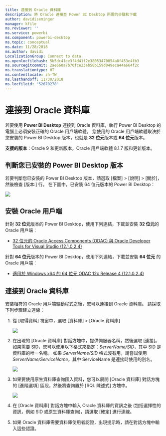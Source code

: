 ```yaml
---
title: 連接到 Oracle 資料庫
description: 將 Oracle 連接至 Power BI Desktop 所需的步驟和下載
author: davidiseminger
manager: kfile
ms.reviewer: ''
ms.service: powerbi
ms.component: powerbi-desktop
ms.topic: conceptual
ms.date: 11/28/2018
ms.author: davidi
LocalizationGroup: Connect to data
ms.openlocfilehash: 5b5dc41ee3f4d41f2e38053470054a8f453e4fb3
ms.sourcegitcommit: 2ae660a7b70fce23eb58b159d049eca44a664f2c
ms.translationtype: HT
ms.contentlocale: zh-TW
ms.lasthandoff: 11/30/2018
ms.locfileid: "52670278"
---
```

# <a name="connect-to-an-oracle-database"></a>連接到 Oracle 資料庫
若要使用 **Power BI Desktop** 連接到 Oracle 資料庫，執行 Power BI Desktop 的電腦上必須安裝正確的 Oracle 用戶端軟體。 您使用的 Oracle 用戶端軟體取決於您安裝的 Power BI Desktop 版本，也就是 **32 位元**版本或 **64 位元**版本。

**支援的版本**：Oracle 9 和更新版本，Oracle 用戶端軟體 8.1.7 版和更新版本。

## <a name="determining-which-version-of-power-bi-desktop-is-installed"></a>判斷您已安裝的 Power BI Desktop 版本
若要判斷您已安裝的 Power BI Desktop 版本，請選取 [檔案] > [說明] > [關於]，然後檢查 [版本:] 行。 在下圖中，已安裝 64 位元版本的 Power BI Desktop：

![](media/desktop-connect-oracle-database/connect-oracle-database_1.png)

## <a name="installing-the-oracle-client"></a>安裝 Oracle 用戶端
針對 **32 位元**版本的 Power BI Desktop，使用下列連結，下載並安裝 **32 位元**的 Oracle 用戶端︰

* [32 位元的 Oracle Access Components (ODAC) 與 Oracle Developer Tools for Visual Studio (12.1.0.2.4)](http://www.oracle.com/technetwork/topics/dotnet/utilsoft-086879.html)

針對 **64 位元**版本的 Power BI Desktop，使用下列連結，下載並安裝 **64 位元** 的 Oracle 用戶端︰

* [適用於 Windows x64 的 64 位元 ODAC 12c Release 4 (12.1.0.2.4)](http://www.oracle.com/technetwork/database/windows/downloads/index-090165.html)

## <a name="connect-to-an-oracle-database"></a>連接到 Oracle 資料庫
安裝相符的 Oracle 用戶端驅動程式之後，您可以連接到 Oracle 資料庫。 請採取下列步驟建立連線：

1. 從 [取得資料] 視窗中，選取 [資料庫] > [Oracle 資料庫]
   
   ![](media/desktop-connect-oracle-database/connect-oracle-database_2.png)
2. 在出現的 [Oracle 資料庫] 對話方塊中，提供伺服器名稱，然後選取 [連接]。 如果需要 SID，您可以使用以下格式來指定：*ServerName/SID*，其中 SID 是資料庫的唯一名稱。 如果 *ServerName/SID* 格式沒有用，請嘗試使用 *ServerName/ServiceName*，其中 ServiceName 是連接時使用的別名。
   
   ![](media/desktop-connect-oracle-database/connect-oracle-database_3.png)
3. 如果要使用原生資料庫查詢匯入資料，您可以展開 [Oracle 資料庫] 對話方塊的 [進階選項] 區段，然後將查詢置於 [SQL 陳述式] 方塊中。
   
   ![](media/desktop-connect-oracle-database/connect-oracle-database_4.png)
4. 在 [Oracle 資料庫] 對話方塊中輸入 Oracle 資料庫的資訊之後 (包括選擇性的資訊，例如 SID 或原生資料庫查詢)，請選取 [確定] 進行連線。
5. 如果 Oracle 資料庫需要資料庫使用者認證，出現提示時，請在對話方塊中輸入這些認證。

